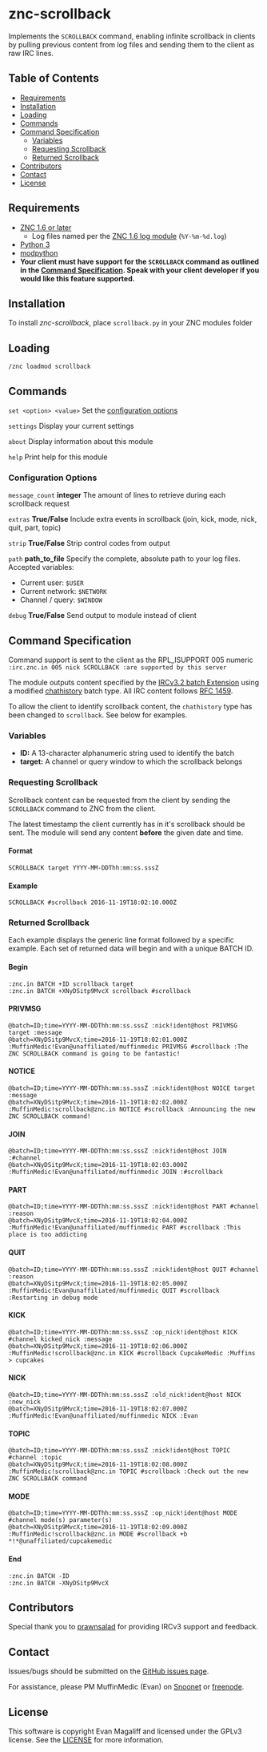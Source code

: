 # znc-scrollback
Implements the `SCROLLBACK` command, enabling infinite scrollback in clients by pulling previous content from log files and sending them to the client as raw IRC lines.

## Table of Contents
- [Requirements](#requirements)
- [Installation](#installation)
- [Loading](#loading)
- [Commands](#commands)
- [Command Specification](#command-specification)
    - [Variables](#variables)
    - [Requesting Scrollback](#requesting-scrollback)
    - [Returned Scrollback](#returned-scrollback)
- [Contributors](#contributors)
- [Contact](#contact)
- [License](#license)

## Requirements
 - <a href="http://znc.in">ZNC 1.6 or later</a>
     - Log files named per the [ZNC 1.6 log module](http://wiki.znc.in/Log#Arguments)  (`%Y-%m-%d.log`)
 - <a href="https://www.python.org">Python 3</a>
 - <a href="http://wiki.znc.in/Modpython">modpython</a>
 - **Your client must have support for the `SCROLLBACK` command as outlined in the [Command Specification](#command-specification). Speak with your client developer if you would like this feature supported.**

## Installation
To install *znc-scrollback*, place `scrollback.py` in your ZNC modules folder

## Loading
`/znc loadmod scrollback`

## Commands

`set <option> <value>` Set the [configuration options](#settings)

`settings` Display your current settings

`about` Display information about this module

`help` Print help for this module

### Configuration Options

`message_count` **integer** The amount of lines to retrieve during each scrollback request

`extras` **True/False**  Include extra events in scrollback (join, kick, mode, nick, quit, part, topic)

`strip` **True/False** Strip control codes from output

`path` **path_to_file** 
Specify the complete, absolute path to your log files. Accepted variables:
- Current user: `$USER`
- Current network: `$NETWORK`
- Channel / query: `$WINDOW`

`debug` **True/False** Send output to module instead of client

## Command Specification

Command support is sent to the client as the RPL_ISUPPORT 005 numeric `:irc.znc.in 005 nick SCROLLBACK :are supported by this server` 

The module outputs content specified by the [IRCv3.2 batch Extension](http://ircv3.net/specs/extensions/batch-3.2.html) using a modified [chathistory](http://ircv3.net/specs/extensions/batch/chathistory-3.3.html) batch type. All IRC content follows [RFC 1459](https://tools.ietf.org/html/rfc1459).

To allow the client to identify scrollback content, the `chathistory` type has been changed to `scrollback`. See below for examples.

### Variables
- **ID:** A 13-character alphanumeric string used to identify the batch
- **target:** A channel or query window to which the scrollback belongs

### Requesting Scrollback
Scrollback content can be requested from the client by sending the `SCROLLBACK` command to ZNC from the client.

The latest timestamp the client currently has in it's scrollback should be sent. The module will send any content **before** the given date and time.

#### Format
    SCROLLBACK target YYYY-MM-DDThh:mm:ss.sssZ

#### Example
    SCROLLBACK #scrollback 2016-11-19T18:02:10.000Z

### Returned Scrollback

Each example displays the generic line format followed by a specific example. Each set of returned data will begin and with a unique BATCH ID.

#### Begin
    :znc.in BATCH +ID scrollback target
    :znc.in BATCH +XNyDSitp9MvcX scrollback #scrollback
#### PRIVMSG
    @batch=ID;time=YYYY-MM-DDThh:mm:ss.sssZ :nick!ident@host PRIVMSG target :message
    @batch=XNyDSitp9MvcX;time=2016-11-19T18:02:01.000Z :MuffinMedic!Evan@unaffiliated/muffinmedic PRIVMSG #scrollback :The ZNC SCROLLBACK command is going to be fantastic!
#### NOTICE
    @batch=ID;time=YYYY-MM-DDThh:mm:ss.sssZ :nick!ident@host NOICE target :message
    @batch=XNyDSitp9MvcX;time=2016-11-19T18:02:02.000Z :MuffinMedic!scrollback@znc.in NOTICE #scrollback :Announcing the new ZNC SCROLLBACK command!
#### JOIN
    @batch=ID;time=YYYY-MM-DDThh:mm:ss.sssZ :nick!ident@host JOIN :#channel
    @batch=XNyDSitp9MvcX;time=2016-11-19T18:02:03.000Z :MuffinMedic!Evan@unaffiliated/muffinmedic JOIN :#scrollback
#### PART
    @batch=ID;time=YYYY-MM-DDThh:mm:ss.sssZ :nick!ident@host PART #channel :reason
    @batch=XNyDSitp9MvcX;time=2016-11-19T18:02:04.000Z :MuffinMedic!Evan@unaffiliated/muffinmedic PART #scrollback :This place is too addicting
#### QUIT
    @batch=ID;time=YYYY-MM-DDThh:mm:ss.sssZ :nick!ident@host QUIT #channel :reason
    @batch=XNyDSitp9MvcX;time=2016-11-19T18:02:05.000Z :MuffinMedic!Evan@unaffiliated/muffinmedic QUIT #scrollback :Restarting in debug mode
#### KICK
    @batch=ID;time=YYYY-MM-DDThh:mm:ss.sssZ :op_nick!ident@host KICK #channel kicked_nick :message
    @batch=XNyDSitp9MvcX;time=2016-11-19T18:02:06.000Z :MuffinMedic!scrollback@znc.in KICK #scrollback CupcakeMedic :Muffins > cupcakes
#### NICK
    @batch=ID;time=YYYY-MM-DDThh:mm:ss.sssZ :old_nick!ident@host NICK :new_nick
    @batch=XNyDSitp9MvcX;time=2016-11-19T18:02:07.000Z :MuffinMedic!Evan@unaffiliated/muffinmedic NICK :Evan
#### TOPIC
    @batch=ID;time=YYYY-MM-DDThh:mm:ss.sssZ :nick!ident@host TOPIC #channel :topic
    @batch=XNyDSitp9MvcX;time=2016-11-19T18:02:08.000Z :MuffinMedic!scrollback@znc.in TOPIC #scrollback :Check out the new ZNC SCROLLBACK command
#### MODE
    @batch=ID;time=YYYY-MM-DDThh:mm:ss.sssZ :op_nick!ident@host MODE #channel mode(s) parameter(s)
    @batch=XNyDSitp9MvcX;time=2016-11-19T18:02:09.000Z :MuffinMedic!scrollback@znc.in MODE #scrollback +b *!*@unaffiliated/cupcakemedic
#### End
    :znc.in BATCH -ID
    :znc.in BATCH -XNyDSitp9MvcX

## Contributors
Special thank you to [prawnsalad](https://github.com/prawnsalad) for providing IRCv3 support and feedback.

## Contact
Issues/bugs should be submitted on the <a href="https://github.com/MuffinMedic/znc-scrollback/issues">GitHub issues page</a>.

For assistance, please PM MuffinMedic (Evan) on <a href="https://kiwiirc.com/client/irc.snoonet.org:+6697">Snoonet</a> or <a href="https://kiwiirc.com/client/irc.freenode.net:+6697">freenode<a/>.

## License
This software is copyright Evan Magaliff and licensed under the GPLv3 license. See the [LICENSE](https://github.com/MuffinMedic/znc-scrollback/blob/master/LICENSE) for more information.